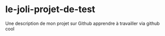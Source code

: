 # le-joli-projet-de-test
Une description de  mon projet sur Github
apprendre à travailler via github
cool